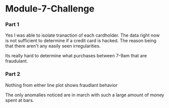 # Module-7-Challenge

### Part 1
Yes I was able to isolate tranaction of each cardholder.
The data right now is not sufficient to determine if a credit card is hacked. The reason being that there aren't any easily seen irregularities.

Its really hard to determine what purchases between 7-9am that are fraudulant.


### Part 2

Nothing from either line plot shows fraudlant behavior

The only anomalies noticed are in march with such a large amount of money spent at bars.